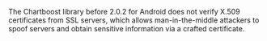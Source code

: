 The Chartboost library before 2.0.2 for Android does not verify X.509 certificates from SSL servers, which allows man-in-the-middle attackers to spoof servers and obtain sensitive information via a crafted certificate.